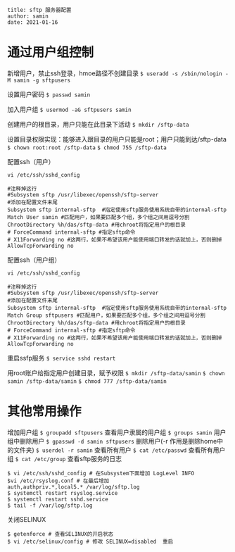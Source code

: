 ```properties
title: sftp 服务器配置
author: samin
date: 2021-01-16
```

# 通过用户组控制
新增用户，禁止ssh登录，hmoe路径不创建目录
``
$ useradd -s /sbin/nologin -M samin -g sftpusers
``

设置用户密码
``
$ passwd samin
``

加入用户组
``
$ usermod -aG sftpusers samin
``

创建用户的根目录，用户只能在此目录下活动
``
$ mkdir /sftp-data
``

设置目录权限实现：能够进入跟目录的用户只能是root；用户只能到达/sftp-data
``
$ chown root:root /sftp-data
``
``
$ chmod 755 /sftp-data
``

配置ssh（用户）
```
vi /etc/ssh/sshd_config

#注释掉这行  
#Subsystem sftp /usr/libexec/openssh/sftp-server
#添加在配置文件末尾
Subsystem sftp internal-sftp  #指定使用sftp服务使用系统自带的internal-sftp
Match User samin #匹配用户，如果要匹配多个组，多个组之间用逗号分割
ChrootDirectory %h/das/sftp-data #用chroot将指定用户的根目录
# ForceCommand internal-sftp #指定sftp命令
# X11Forwarding no #这两行，如果不希望该用户能使用端口转发的话就加上，否则删掉
AllowTcpForwarding no
```
配置ssh（用户组）
```
vi /etc/ssh/sshd_config

#注释掉这行  
#Subsystem sftp /usr/libexec/openssh/sftp-server
#添加在配置文件末尾
Subsystem sftp internal-sftp  #指定使用sftp服务使用系统自带的internal-sftp
Match Group sftpusers #匹配用户，如果要匹配多个组，多个组之间用逗号分割
ChrootDirectory %h/das/sftp-data #用chroot将指定用户的根目录
# ForceCommand internal-sftp #指定sftp命令
# X11Forwarding no #这两行，如果不希望该用户能使用端口转发的话就加上，否则删掉
AllowTcpForwarding no
```

重启ssfp服务
``
$ service sshd restart
``

用root账户给指定用户创建目录，赋予权限
``
$ mkdir /sftp-data/samin
``
``
$ chown samin /sftp-data/samin
``
``
$ chmod 777 /sftp-data/samin  
``

# 其他常用操作
增加用户组
``
$ groupadd sftpusers
``
查看用户隶属的用户组
``
$ groups samin
``
用户组中删除用户
``
$ gpasswd -d samin sftpusers
``
删除用户(-r 作用是删除home中的文件夹)
``
$ userdel -r samin
``
查看所有用户
``
$ cat /etc/passwd
``
查看所有用户组
``
$ cat /etc/group
``
查看sftp服务的日志
```
$ vi /etc/ssh/sshd_config # 在Subsystem下面增加 LogLevel INFO
$vi /etc/rsyslog.conf # 在最后增加
auth,authpriv.*,local5.* /var/log/sftp.log
$ systemctl restart rsyslog.service
$ systemctl restart sshd.service
$ tail -f /var/log/sftp.log
```
关闭SELINUX
```
$ getenforce # 查看SELINUX的开启状态
$ vi /etc/selinux/config # 修改 SELINUX=disabled  重启
```

